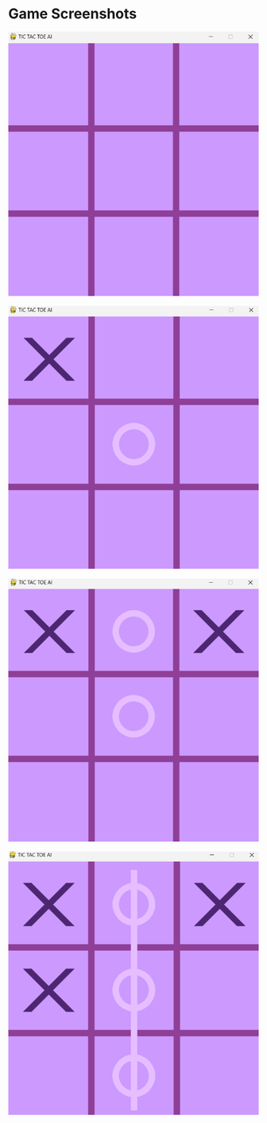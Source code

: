 # Game Screenshots

![snapshot1](Screenshot%20-%201.png)
<br>
<br>
![snapshot2](Screenshot%20-%202.png)
<br>
<br>
![snapshot3](Screenshot%20-%203.png)
<br>
<br>
![snapshot4](Screenshot%20-%204.png)



